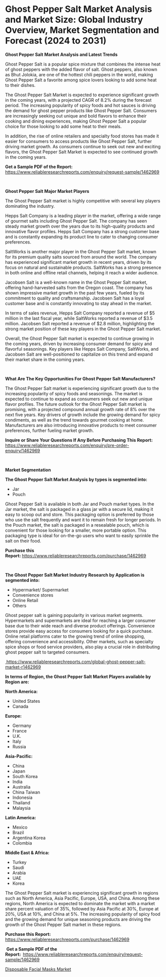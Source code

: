 <p><h1>Ghost Pepper Salt Market Analysis and Market Size: Global Industry Overview, Market Segmentation and Forecast (2024 to 2031)</h1></p><p><strong>Ghost Pepper Salt Market Analysis and Latest Trends</strong></p>
<p><p>Ghost Pepper Salt is a popular spice mixture that combines the intense heat of ghost peppers with the added flavor of salt. Ghost peppers, also known as Bhut Jolokia, are one of the hottest chili peppers in the world, making Ghost Pepper Salt a favorite among spice lovers looking to add some heat to their dishes.</p><p>The Ghost Pepper Salt Market is expected to experience significant growth in the coming years, with a projected CAGR of 8.2% during the forecast period. The increasing popularity of spicy foods and hot sauces is driving the demand for ghost pepper products like Ghost Pepper Salt. Consumers are increasingly seeking out unique and bold flavors to enhance their cooking and dining experiences, making Ghost Pepper Salt a popular choice for those looking to add some heat to their meals.</p><p>In addition, the rise of online retailers and specialty food stores has made it easier for consumers to access products like Ghost Pepper Salt, further driving market growth. As consumers continue to seek out new and exciting flavors, the Ghost Pepper Salt Market is expected to see continued growth in the coming years.</p></p>
<p><strong>Get a Sample PDF of the Report:&nbsp;</strong> <a href="https://www.reliableresearchreports.com/enquiry/request-sample/1462969">https://www.reliableresearchreports.com/enquiry/request-sample/1462969</a></p>
<p>&nbsp;</p>
<p><strong>Ghost Pepper Salt Major Market Players</strong></p>
<p><p>The Ghost Pepper Salt market is highly competitive with several key players dominating the industry. </p><p>Hepps Salt Company is a leading player in the market, offering a wide range of gourmet salts including Ghost Pepper Salt. The company has seen steady market growth over the years due to its high-quality products and innovative flavor profiles. Hepps Salt Company has a strong customer base and is constantly expanding its product line to cater to changing consumer preferences.</p><p>SaltWorks is another major player in the Ghost Pepper Salt market, known for its premium quality salts sourced from around the world. The company has experienced significant market growth in recent years, driven by its focus on natural and sustainable products. SaltWorks has a strong presence in both online and offline retail channels, helping it reach a wider audience.</p><p>Jacobsen Salt is a well-known name in the Ghost Pepper Salt market, offering hand-harvested salts from the Oregon coast. The company has shown impressive market growth in the past few years, fueled by its commitment to quality and craftsmanship. Jacobsen Salt has a loyal customer base and is constantly innovating to stay ahead in the market.</p><p>In terms of sales revenue, Hepps Salt Company reported a revenue of $5 million in the last fiscal year, while SaltWorks reported a revenue of $3.5 million. Jacobsen Salt reported a revenue of $2.8 million, highlighting the strong market position of these key players in the Ghost Pepper Salt market.</p><p>Overall, the Ghost Pepper Salt market is expected to continue growing in the coming years, driven by increasing consumer demand for spicy and flavorful seasonings. Key players like Hepps Salt Company, SaltWorks, and Jacobsen Salt are well-positioned to capitalize on this trend and expand their market share in the coming years.</p></p>
<p>&nbsp;</p>
<p><strong>What Are The Key Opportunities For Ghost Pepper Salt Manufacturers?</strong></p>
<p><p>The Ghost Pepper Salt market is experiencing significant growth due to the increasing popularity of spicy foods and seasonings. The market is expected to continue to expand as consumers seek out new and unique flavor profiles. The future outlook for the Ghost Pepper Salt market is promising, with a projected compound annual growth rate of 8% over the next five years. Key drivers of growth include the growing demand for spicy condiments, as well as the trend towards gourmet cooking at home. Manufacturers are also introducing innovative products to meet consumer preferences, further fueling market growth.</p></p>
<p><strong>Inquire or Share Your Questions If Any Before Purchasing This Report:</strong> <a href="https://www.reliableresearchreports.com/enquiry/pre-order-enquiry/1462969">https://www.reliableresearchreports.com/enquiry/pre-order-enquiry/1462969</a></p>
<p>&nbsp;</p>
<p><strong>Market Segmentation</strong></p>
<p><strong>The Ghost Pepper Salt Market Analysis by types is segmented into:</strong></p>
<p><ul><li>Jar</li><li>Pouch</li></ul></p>
<p><p>Ghost Pepper Salt is available in both Jar and Pouch market types. In the Jar market, the salt is packaged in a glass jar with a secure lid, making it easy to scoop out and store. This packaging option is preferred by those who use the salt frequently and want it to remain fresh for longer periods. In the Pouch market, the salt is packaged in a resealable pouch, which is convenient for those looking for a smaller, more portable option. This packaging type is ideal for on-the-go users who want to easily sprinkle the salt on their food.</p></p>
<p><strong>Purchase this Report:&nbsp;</strong><a href="https://www.reliableresearchreports.com/purchase/1462969">https://www.reliableresearchreports.com/purchase/1462969</a></p>
<p>&nbsp;</p>
<p><strong>The Ghost Pepper Salt Market Industry Research by Application is segmented into:</strong></p>
<p><ul><li>Hypermarket/ Supermarket</li><li>Convenience stores</li><li>Online Retail</li><li>Others</li></ul></p>
<p><p>Ghost pepper salt is gaining popularity in various market segments. Hypermarkets and supermarkets are ideal for reaching a larger consumer base due to their wide reach and diverse product offerings. Convenience stores provide easy access for consumers looking for a quick purchase. Online retail platforms cater to the growing trend of online shopping, offering convenience and accessibility. Other markets, such as specialty spice shops or food service providers, also play a crucial role in distributing ghost pepper salt to targeted consumers.</p></p>
<p><a href="https://www.reliableresearchreports.com/global-ghost-pepper-salt-market-r1462969">&nbsp;https://www.reliableresearchreports.com/global-ghost-pepper-salt-market-r1462969</a></p>
<p><strong>In terms of Region, the Ghost Pepper Salt Market Players available by Region are:</strong></p>
<p>
    <p> <strong> North America: </strong>
        <ul>
            <li>United States</li>
            <li>Canada</li>
        </ul>
        </p> 
    <p> <strong> Europe: </strong>
        <ul>
            <li>Germany</li>
            <li>France</li>
            <li>U.K.</li>
            <li>Italy</li>
            <li>Russia</li>
        </ul>
        </p> 
    <p> <strong> Asia-Pacific: </strong>
        <ul>
            <li>China</li>
            <li>Japan</li>
            <li>South Korea</li>
            <li>India</li>
            <li>Australia</li>
            <li>China Taiwan</li>
            <li>Indonesia</li>
            <li>Thailand</li>
            <li>Malaysia</li>
        </ul>
        </p> 
    <p> <strong> Latin America: </strong>
        <ul>
            <li>Mexico</li>
            <li>Brazil</li>
            <li>Argentina Korea</li>
            <li>Colombia</li>
        </ul>
        </p> 
    <p> <strong> Middle East & Africa: </strong>
        <ul>
            <li>Turkey</li>
            <li>Saudi</li>
            <li>Arabia</li>
            <li>UAE</li>
            <li>Korea</li>
        </ul>
    </p>
    </p>
<p><p>The Ghost Pepper Salt market is experiencing significant growth in regions such as North America, Asia Pacific, Europe, USA, and China. Among these regions, North America is expected to dominate the market with a market share percent valuation of 35%, followed by Asia Pacific at 30%, Europe at 20%, USA at 10%, and China at 5%. The increasing popularity of spicy food and the growing demand for unique seasoning products are driving the growth of the Ghost Pepper Salt market in these regions.</p></p>
<p><strong>Purchase this Report: </strong><a href="https://www.reliableresearchreports.com/purchase/1462969">https://www.reliableresearchreports.com/purchase/1462969</a></p>
<p>&nbsp;<strong>Get a Sample PDF of the Report:&nbsp;&nbsp;</strong><a href="https://www.reliableresearchreports.com/enquiry/request-sample/1462969">https://www.reliableresearchreports.com/enquiry/request-sample/1462969</a></p>
<p><strong></strong></p>
<p><p><a href="https://github.com/BobbieRatke64/Market-Research-Report-List-1/blob/main/disposable-facial-masks-market.md">Disposable Facial Masks Market</a></p></p>